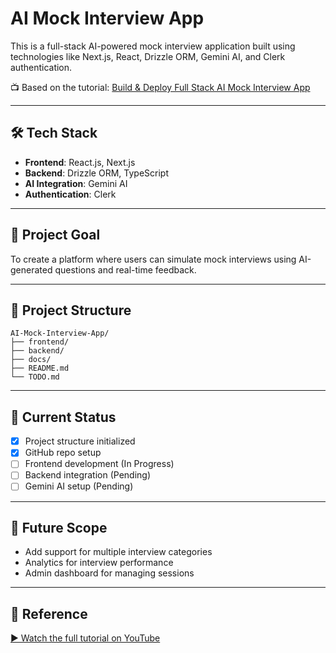 # AI Mock Interview App

This is a full-stack AI-powered mock interview application built using technologies like Next.js, React, Drizzle ORM, Gemini AI, and Clerk authentication.

📺 Based on the tutorial: [Build & Deploy Full Stack AI Mock Interview App](https://youtu.be/Q5LM985yUmQ?si=BCN3aP5zA84MJ0VO)

---

## 🛠️ Tech Stack
- **Frontend**: React.js, Next.js
- **Backend**: Drizzle ORM, TypeScript
- **AI Integration**: Gemini AI
- **Authentication**: Clerk

---

## 📌 Project Goal
To create a platform where users can simulate mock interviews using AI-generated questions and real-time feedback.

---

## 📂 Project Structure
```
AI-Mock-Interview-App/
├── frontend/
├── backend/
├── docs/
├── README.md
└── TODO.md
```

---

## 🚧 Current Status
- [x] Project structure initialized
- [x] GitHub repo setup
- [ ] Frontend development (In Progress)
- [ ] Backend integration (Pending)
- [ ] Gemini AI setup (Pending)

---

## 📌 Future Scope
- Add support for multiple interview categories
- Analytics for interview performance
- Admin dashboard for managing sessions

---

## 🔗 Reference
[▶ Watch the full tutorial on YouTube](https://youtu.be/Q5LM985yUmQ?si=BCN3aP5zA84MJ0VO)
